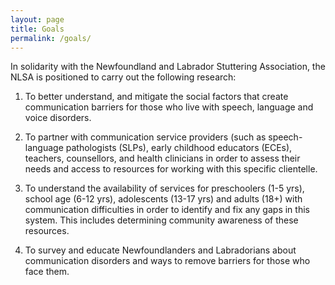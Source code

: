 ```yaml
---
layout: page
title: Goals
permalink: /goals/
---
```


In solidarity with the Newfoundland and Labrador Stuttering Association, the NLSA is positioned to carry out the following research:

1. To better understand, and mitigate the social factors that create communication barriers for those who live with speech, language and voice disorders.

2. To partner with communication service providers (such as speech-language pathologists (SLPs), early childhood educators (ECEs), teachers, counsellors, and health clinicians in order to assess their needs and access to resources for working with this specific clientelle.

3. To understand the availability of services for preschoolers (1-5 yrs), school age (6-12 yrs), adolescents (13-17 yrs) and adults (18+) with communication difficulties in order to identify and fix any gaps in this system. This includes determining community awareness of these resources.

4. To survey and educate Newfoundlanders and Labradorians about communication disorders and ways to remove barriers for those who face them.
